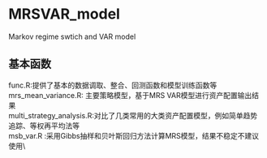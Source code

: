 # MRSVAR_model
Markov regime swtich and VAR model

## 基本函数
func.R:提供了基本的数据调取、整合、回测函数和模型训练函数等 \
mrs_mean_variance.R: 主要策略模型，基于MRS VAR模型进行资产配置输出结果\
multi_strategy_analysis.R:对比了几类常用的大类资产配置模型，例如简单趋势追踪、等权再平均法等\
msb_var.R :采用Gibbs抽样和贝叶斯回归方法计算MRS模型，结果不稳定不建议使用\ 
